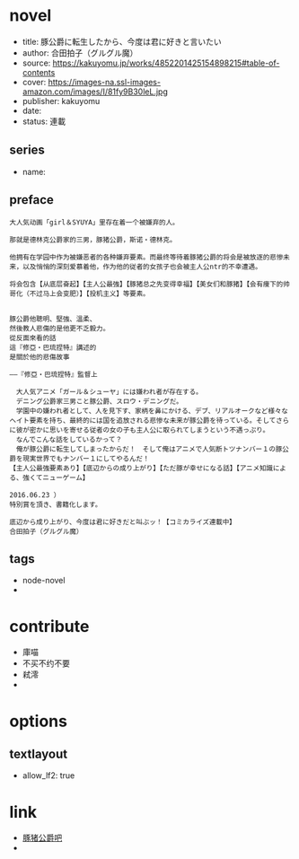 # novel

- title: 豚公爵に転生したから、今度は君に好きと言いたい
- author: 合田拍子（グルグル魔）
- source: https://kakuyomu.jp/works/4852201425154898215#table-of-contents
- cover: https://images-na.ssl-images-amazon.com/images/I/81fy9B30leL.jpg
- publisher: kakuyomu
- date:
- status: 連載

## series

- name:

## preface


```
大人気动画「girl＆SYUYA」里存在着一个被嫌弃的人。

那就是德林克公爵家的三男，豚猪公爵，斯诺・德林克。

他拥有在学园中作为被嫌恶者的各种嫌弃要素。而最终等待着豚猪公爵的将会是被放逐的悲惨未来，以及悄悄的深刻爱慕着他，作为他的従者的女孩子也会被主人公ntr的不幸遭遇。

将会包含【从底层奋起】【主人公最強】【豚猪总之先变得幸福】【美女们和豚猪】【会有痩下的帅哥化（不过马上会变肥）】【投机主义】等要素。


豚公爵他聰明、堅強、溫柔、  
然後教人悲傷的是他更不乏毅力。  
從反面來看的話  
這『修亞・巴琉捏特』講述的  
是關於他的悲傷故事  

――『修亞・巴琉捏特』監督上

　大人気アニメ「ガール＆シューヤ」には嫌われ者が存在する。  
　デニング公爵家三男こと豚公爵、スロウ・デニングだ。  
　学園中の嫌われ者として、人を見下す、家柄を鼻にかける、デブ、リアルオークなど様々なヘイト要素を持ち、最終的には国を追放される悲惨な未来が豚公爵を待っている。そしてさらに彼が密かに思いを寄せる従者の女の子も主人公に取られてしまうという不遇っぷり。  
　なんでこんな話をしているかって？  
　俺が豚公爵に転生してしまったからだ！　そして俺はアニメで人気断トツナンバー１の豚公爵を現実世界でもナンバー１にしてやるんだ！  
【主人公最強要素あり】【底辺からの成り上がり】【ただ豚が幸せになる話】【アニメ知識による、強くてニューゲーム】  

2016.06.23 ）  
特別賞を頂き、書籍化します。

底辺から成り上がり、今度は君に好きだと叫ぶッ！【コミカライズ連載中】
合田拍子（グルグル魔）
```

## tags

- node-novel
- 

# contribute

- 庫喵
- 不买不约不要
- 弒澪
- 

# options

## textlayout

- allow_lf2: true

# link

- [豚猪公爵吧](http://tieba.baidu.com/f?kw=%E8%B1%9A%E7%8C%AA%E5%85%AC%E7%88%B5 "豚猪公爵吧")
- 
